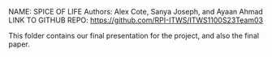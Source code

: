 NAME: SPICE OF LIFE
Authors: Alex Cote, Sanya Joseph, and Ayaan Ahmad
LINK TO GITHUB REPO: https://github.com/RPI-ITWS/ITWS1100S23Team03

This folder contains our final presentation for the project, and also the final paper. 